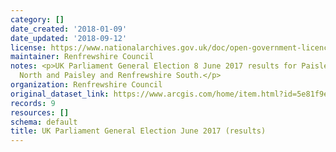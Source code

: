 ```yaml
---
category: []
date_created: '2018-01-09'
date_updated: '2018-09-12'
license: https://www.nationalarchives.gov.uk/doc/open-government-licence/version/3/
maintainer: Renfrewshire Council
notes: <p>UK Parliament General Election 8 June 2017 results for Paisley and Renfrewshire
  North and Paisley and Renfrewshire South.</p>
organization: Renfrewshire Council
original_dataset_link: https://www.arcgis.com/home/item.html?id=5e81f9e2f68843c180ce2d144303f8b1
records: 9
resources: []
schema: default
title: UK Parliament General Election June 2017 (results)
---
```


